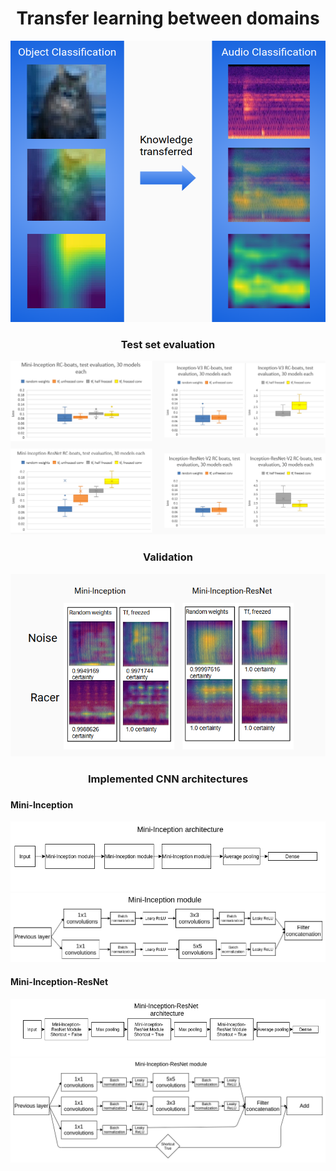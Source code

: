 <h1 align="center">Transfer learning between domains</h1>

<p align="center">
 <img width="600" height="450" src="TransferLearning_domains.png"/>
</p>

<h3 align="center">Test set evaluation</h3>

<p align="center">
<img width ="800" src="performance.png"/>
</p>

<h3 align="center">Validation</h3>

<p align="center">
 <img src="gradcam.png"/>
</p>

<h3 align="center">Implemented CNN architectures<h3>

<h4 legend>Mini-Inception</h4>

![](Mini-Inception_architecture.png)
![](Mini-Inception_module.png)
</legend>
<h4>Mini-Inception-ResNet</h4>

![](Mini-Inception-ResNet_architecture.png)
![](Mini-Inception-ResNet_module.png)
